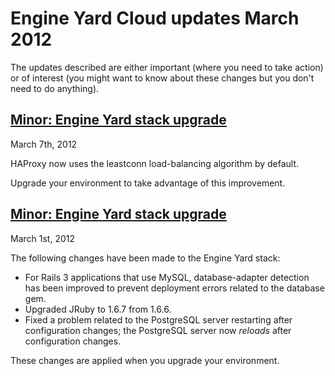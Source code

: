 # Engine Yard Cloud updates March 2012

The updates described are either important (where you need to take action) or of interest (you might want to know about these changes but you don't need to do anything). 

<a href=#update2><h2 id="update2">Minor: Engine Yard stack upgrade</h2></a>

March 7th, 2012

HAProxy now uses the leastconn load-balancing algorithm by default.

Upgrade your environment to take advantage of this improvement.

<a href=#update1><h2 id="update1">Minor: Engine Yard stack upgrade</h2></a>

March 1st, 2012

The following changes have been made to the Engine Yard stack:

* For Rails 3 applications that use MySQL, database-adapter detection has been improved to prevent deployment errors related to the database gem.  
* Upgraded JRuby to 1.6.7 from 1.6.6.  
* Fixed a problem related to the PostgreSQL server restarting after configuration changes; the PostgreSQL server now *reloads* after configuration changes.

These changes are applied when you upgrade your environment.



[1]: #update1        "update1"
[2]: #update2        "update2"
[3]: #update3        "update3"
[4]: #update4        "update4"
[5]: #update5        "update5"
[6]: #update6        "update6"
[7]: #update7        "update7"
[8]: #update8        "update8"
[9]: #update9        "update9"
[10]: #update10        "update10"
[11]: #update11        "update11"
[12]: #update12        "update12"
[13]: #update13        "update13"
[14]: #update14        "update14"
[15]: #update15        "update15"
[16]: #update16        "update16"
[17]: #update17        "update17"
[18]: #update18        "update18"